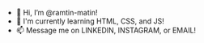 - 👋 Hi, I’m @ramtin-matin!
- 🌱 I'm currently learning HTML, CSS, and JS!
- 📫 Message me on LINKEDIN, INSTAGRAM, or EMAIL!


